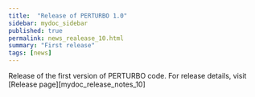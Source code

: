 ```yaml
---
title:  "Release of PERTURBO 1.0"
sidebar: mydoc_sidebar
published: true
permalink: news_realease_10.html
summary: "First release"
tags: [news]
---
```


Release of the first version of PERTURBO code. For release details, visit [Release page][mydoc_release_notes_10]

